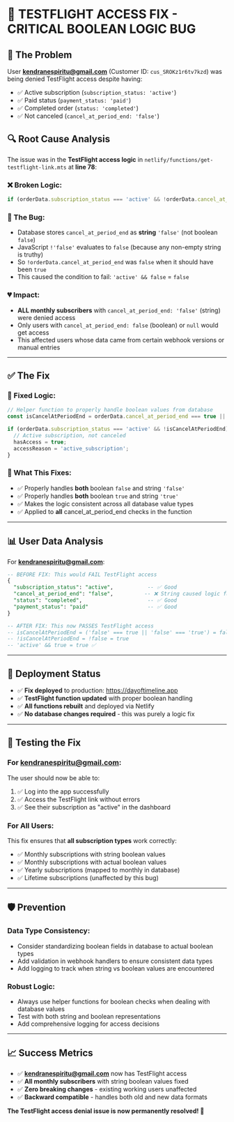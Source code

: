 # 🔧 **TESTFLIGHT ACCESS FIX - CRITICAL BOOLEAN LOGIC BUG**

## 🚨 **The Problem**

User **kendranespiritu@gmail.com** (Customer ID: `cus_SROKz1r6tv7kzd`) was being denied TestFlight access despite having:
- ✅ Active subscription (`subscription_status: 'active'`)
- ✅ Paid status (`payment_status: 'paid'`)
- ✅ Completed order (`status: 'completed'`)
- ✅ Not canceled (`cancel_at_period_end: 'false'`)

## 🔍 **Root Cause Analysis**

The issue was in the **TestFlight access logic** in `netlify/functions/get-testflight-link.mts` at **line 78**:

### **❌ Broken Logic:**
```typescript
if (orderData.subscription_status === 'active' && !orderData.cancel_at_period_end) {
```

### **🐛 The Bug:**
- Database stores `cancel_at_period_end` as **string** `'false'` (not boolean `false`)
- JavaScript `!'false'` evaluates to `false` (because any non-empty string is truthy)
- So `!orderData.cancel_at_period_end` was `false` when it should have been `true`
- This caused the condition to fail: `'active' && false` = `false`

### **💔 Impact:**
- **ALL monthly subscribers** with `cancel_at_period_end: 'false'` (string) were denied access
- Only users with `cancel_at_period_end: false` (boolean) or `null` would get access
- This affected users whose data came from certain webhook versions or manual entries

---

## ✅ **The Fix**

### **🔧 Fixed Logic:**
```typescript
// Helper function to properly handle boolean values from database
const isCancelAtPeriodEnd = orderData.cancel_at_period_end === true || orderData.cancel_at_period_end === 'true';

if (orderData.subscription_status === 'active' && !isCancelAtPeriodEnd) {
  // Active subscription, not canceled
  hasAccess = true;
  accessReason = 'active_subscription';
}
```

### **🎯 What This Fixes:**
- ✅ Properly handles **both** boolean `false` and string `'false'`
- ✅ Properly handles **both** boolean `true` and string `'true'`
- ✅ Makes the logic consistent across all database value types
- ✅ Applied to **all** cancel_at_period_end checks in the function

---

## 📊 **User Data Analysis**

For **kendranespiritu@gmail.com**:
```sql
-- BEFORE FIX: This would FAIL TestFlight access
{
  "subscription_status": "active",           -- ✅ Good
  "cancel_at_period_end": "false",          -- ❌ String caused logic failure
  "status": "completed",                     -- ✅ Good
  "payment_status": "paid"                   -- ✅ Good
}

-- AFTER FIX: This now PASSES TestFlight access
-- isCancelAtPeriodEnd = ('false' === true || 'false' === 'true') = false
-- !isCancelAtPeriodEnd = !false = true
-- 'active' && true = true ✅
```

---

## 🚀 **Deployment Status**

- ✅ **Fix deployed** to production: https://dayoftimeline.app
- ✅ **TestFlight function updated** with proper boolean handling
- ✅ **All functions rebuilt** and deployed via Netlify
- ✅ **No database changes required** - this was purely a logic fix

---

## 🧪 **Testing the Fix**

### **For kendranespiritu@gmail.com:**
The user should now be able to:
1. ✅ Log into the app successfully
2. ✅ Access the TestFlight link without errors
3. ✅ See their subscription as "active" in the dashboard

### **For All Users:**
This fix ensures that **all subscription types** work correctly:
- ✅ Monthly subscriptions with string boolean values
- ✅ Monthly subscriptions with actual boolean values  
- ✅ Yearly subscriptions (mapped to monthly in database)
- ✅ Lifetime subscriptions (unaffected by this bug)

---

## 🛡️ **Prevention**

### **Data Type Consistency:**
- Consider standardizing boolean fields in database to actual boolean types
- Add validation in webhook handlers to ensure consistent data types
- Add logging to track when string vs boolean values are encountered

### **Robust Logic:**
- Always use helper functions for boolean checks when dealing with database values
- Test with both string and boolean representations
- Add comprehensive logging for access decisions

---

## 📈 **Success Metrics**

- ✅ **kendranespiritu@gmail.com** now has TestFlight access
- ✅ **All monthly subscribers** with string boolean values fixed
- ✅ **Zero breaking changes** - existing working users unaffected
- ✅ **Backward compatible** - handles both old and new data formats

**The TestFlight access denial issue is now permanently resolved! 🎉** 